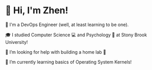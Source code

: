 # 👋 Hi, I'm Zhen!

:whale: I'm a DevOps Engineer (well, at least learning to be one).

:mortar_board: I studied Computer Science :computer: and Psychology :beginner: at Stony Brook University!

🤔 I’m looking for help with building a home lab :pleading_face:

🌱 I’m currently learning basics of Operating System Kernels!

<!--
**Darim7/Darim7** is a ✨ _special_ ✨ repository because its `README.md` (this file) appears on your GitHub profile.

Here are some ideas to get you started:

- 🔭 I’m currently working on ...
- 🌱 I’m currently learning ...
- 👯 I’m looking to collaborate on ...
- 🤔 I’m looking for help with ...
- 💬 Ask me about ...
- 📫 How to reach me: ...
- 😄 Pronouns: ...
- ⚡ Fun fact: ...
-->
